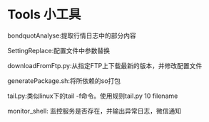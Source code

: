 # Tools 小工具

bondquotAnalyse:提取行情日志中的部分内容

SettingReplace:配置文件中参数替换

downloadFromFtp.py:从指定FTP上下载最新的版本，并修改配置文件

generatePackage.sh:将所依赖的so打包

tail.py:类似linux下的tail -f命令。使用规则tail.py 10 filename

monitor_shell: 监控服务是否存在，并输出异常日志，微信通知
